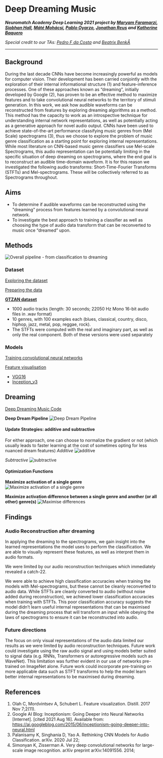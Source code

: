# Deep Dreaming Music
***Neuromatch Academy Deep Learning 2021 project by [Maryam Faramarzi](https://github.com/MaryamFaramarzi), [Siobhan Hall](https://github.com/smhall97), [Máté Mohácsi](https://github.com/mohacsimate), [Pablo Oyarzo](https://github.com/oyarzou), [Jonathan Reus](https://github.com/jreus) and [Katherine Baquero](https://github.com/KatherineBaq)***

*Special credit to our TAs: [Pedro F da Costa](https://github.com/PedroFerreiradaCosta) and [Beatrix BenkÅ](https://github.com/bbeatrix)*

---

## Background
During the last decade CNNs have become increasingly powerful as models for computer vision. Their development has been carried conjointly with the exploration of their internal informational structure (1) and feature-inference processes. One of these approaches known as “dreaming”, initially developed by Google (2), has proven to be an effective method to maximize features and to take convolutional neural networks to the territory of stimuli generation. 
In this work, we ask how audible waveforms can be reconstructed from features by exploring dreaming algorithms as a method. This method has the capacity to work as an introspective technique for understanding internal network representations, as well as potentially acting as a generative approach for novel audio output. 
CNNs have been used to achieve state-of-the-art performance classifying music genres from (Mel Scale) spectrograms (3), thus we choose to explore the problem of music genre classification as a starting point for exploring internal representations. While most literature on CNN-based music genre classifiers use Mel-scale Spectrograms, this audio representation can be potentially limiting in the specific situation of deep dreaming on spectrograms, where the end goal is to reconstruct an audible time-domain waveform. It is for this reason we investigated the following audio transforms: Short-Time-Fourier Transforms (STFTs) and Mel-spectrograms. These will be collectively referred to as Spectrograms throughout.


## Aims
- To determine if audible waveforms can be reconstructed using the "dreaming" process from features learned by a convolutional neural network. 
- To investigate the best approach to training a classifier as well as choosing the type of audio data transform that can be reconverted to music once “dreamed” upon. 

## Methods
![Overall pipeline - from classification to dreaming](https://github.com/smhall97/deep_dreaming_music/blob/main/Pipelines/Overall%20pipeline.png)

### Dataset
[Exploring the dataset](https://github.com/smhall97/deep_dreaming_music/blob/main/Audio%20data%20preparation/AudioFormatConversion.ipynb)

[Preparing the data](https://github.com/smhall97/deep_dreaming_music/blob/main/Audio%20data%20preparation/wav2spectrograms.ipynb)

**[GTZAN dataset](https://www.researchgate.net/publication/3333877_Musical_Genre_Classification_of_Audio_Signals)**
- 1000 audio tracks (length: 30 seconds; 22050 Hz Mono 16-bit audio files in .wav format)
- 10 genres, with 100 examples each (blues, classical, country, disco, hiphop, jazz, metal, pop, reggae, rock).
- The STFTs were computed with the real and imaginary part, as well as only the real component. Both of these versions were used separately 

### Models
[Training convolutional neural networks](https://github.com/smhall97/deep_dreaming_music/blob/main/Combined_CNN_Training.ipynb)

[Feature visualisation](https://github.com/smhall97/deep_dreaming_music/blob/main/Feature_visualisation_VGG16.ipynb)

- [VGG16](https://arxiv.org/abs/1409.1556)
- [Inception_v3](https://arxiv.org/abs/1512.00567)

## Dreaming
[Deep Dreaming Music Code](https://github.com/smhall97/deep_dreaming_music/blob/main/Deep_Dream_Music.ipynb)

**Deep Dream Pipeline**
![Deep Dream Pipeline](https://github.com/smhall97/deep_dreaming_music/blob/main/Pipelines/Deep%20Dream%20Pipeline.png)

#### Update Strategies: additive and subtractive
For either approach, one can choose to normalize the gradient or not (which usually leads to faster learning at the cost of sometimes opting for less nuanced dream features)
*Additive* 
![additive](https://github.com/smhall97/deep_dreaming_music/blob/main/results/update_additive.gif)

*Subtractive*
![subtractive](https://github.com/smhall97/deep_dreaming_music/blob/main/results/optimize_difference.png)


#### Optimization Functions
**Maximize activation of a single genre**
![Maximize activation of a single genre](https://github.com/smhall97/deep_dreaming_music/blob/main/results/optimize_activation.png)


**Maximize activation difference between a single genre and another (or all other) genre(s)**
![Maximise differences](https://github.com/smhall97/deep_dreaming_music/blob/main/results/optimize_difference.png)


## Findings
### Audio Reconstruction after dreaming
In applying the dreaming to the spectrograms, we gain insight into the learned representations the model uses to perform the classification. We are able to visually represent these features, as well as interpret them in audio formats. 

We were limited by our audio reconstruction techniques which immediately revealed a catch-22.

We were able to achieve high classification accuracies when training the models with Mel-spectrograms, but these cannot be cleanly reconverted to audio data.
While STFTs are cleanly converted to audio (without noise added during reconstruction), we achieved lower classification accuracies when training with STFTs. This poor classification accuracy suggests the model didn’t learn useful internal representations that can be maximised during the dreaming process that will transform an input while obeying the laws of spectrograms to ensure it can be reconstructed into audio. 

### Future directions

The focus on only visual representations of the audio data limited our results as we were limited by audio reconstruction techniques. Future work could investigate using the raw audio signal and using models better suited to signal data (e.g. RNNs, Transformers or autoregressive models such as WaveNet). This limitation was further evident in our use of networks pre-trained on ImageNet alone. Future work could incorporate pre-training on more applicable data such as STFT transforms to help the model learn better internal representations to be maximised during dreaming.  


## References
1. Olah C, Mordvintsev A, Schubert L. Feature visualization. Distill. 2017 Nov 7;2(11).
2. 	Google AI Blog: Inceptionism: Going Deeper into Neural Networks [Internet]. [cited 2021 Aug 16]. Available from: https://ai.googleblog.com/2015/06/inceptionism-going-deeper-into-neural.html
3. 	Palanisamy K, Singhania D, Yao A. Rethinking CNN Models for Audio Classification. arXiv. 2020 Jul 22;
4. 	Simonyan K, Zisserman A. Very deep convolutional networks for large-scale image recognition. arXiv preprint arXiv:14091556. 2014; 




